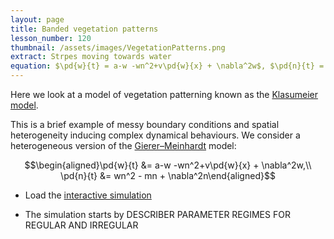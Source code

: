 ```yaml
---
layout: page
title: Banded vegetation patterns
lesson_number: 120
thumbnail: /assets/images/VegetationPatterns.png
extract: Strpes moving towards water
equation: $\pd{w}{t} = a-w -wn^2+v\pd{w}{x} + \nabla^2w$, $\pd{n}{t} = wn^2 - mn + \nabla^2n$ 
---
```


Here we look at a model of vegetation patterning known as the [Klasumeier model](https://www.science.org/doi/full/10.1126/science.284.5421.1826).

This is a brief example of messy boundary conditions and spatial heterogeneity inducing complex dynamical behaviours. We consider a heterogeneous version of the [Gierer–Meinhardt](/mathematical-biology/gierer-meinhardt) model:

$$\begin{aligned}\pd{w}{t} &= a-w -wn^2+v\pd{w}{x} + \nabla^2w,\\ \pd{n}{t} &= wn^2 - mn + \nabla^2n\end{aligned}$$

* Load the [interactive simulation](/sim/?preset=KlausmeierModel)

* The simulation starts by DESCRIBER PARAMETER REGIMES FOR REGULAR AND IRREGULAR
